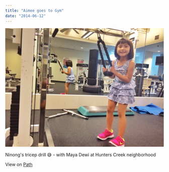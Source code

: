 ```yaml
---
title: "Aimee goes to Gym"
date: "2014-06-12"
---
```


![](images/f48b8-original.jpg)

Ninong's tricep drill 😅 - with Maya Dewi at Hunters Creek neighborhood

View on [Path](https://path.com/p/1cM41d)
